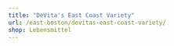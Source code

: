 ```yaml
---
title: "DeVita's East Coast Variety"
url: /east-boston/devitas-east-coast-variety/
shop: Lebensmittel
---
```


